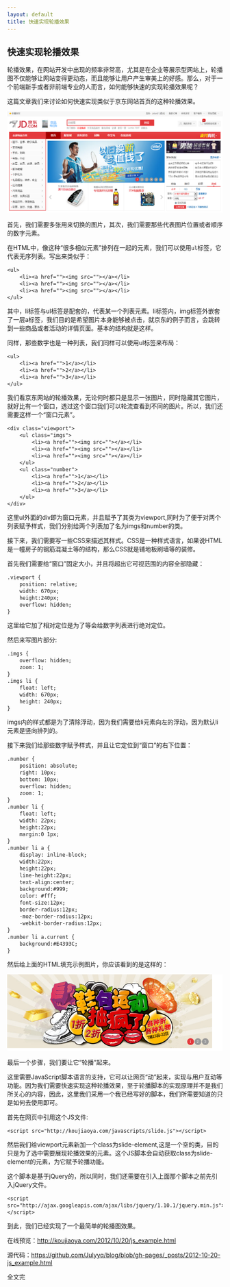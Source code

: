 ```yaml
---
layout: default
title: 快速实现轮播效果
---
```

快速实现轮播效果
-------------------

轮播效果，在网站开发中出现的频率非常高，尤其是在企业等展示型网站上，轮播图不仅能够让网站变得更动态，而且能够让用户产生审美上的好感。那么，对于一个前端新手或者非前端专业的人而言，如何能够快速的实现轮播效果呢？

这篇文章我们来讨论如何快速实现类似于京东网站首页的这种轮播效果。

![](/images/jd.png)

首先，我们需要多张用来切换的图片，其次，我们需要那些代表图片位置或者顺序的数字元素。

在HTML中，像这种“很多相似元素”排列在一起的元素，我们可以使用`ul`标签，它代表无序列表。写出来类似于：

    <ul>
        <li><a href=""><img src=""></a></li>
        <li><a href=""><img src=""></a></li>
        <li><a href=""><img src=""></a></li>
    </ul>

其中，li标签与ul标签是配套的，代表某一个列表元素。li标签内，img标签外嵌套了一层a标签，我们目的是希望图片本身能够被点击，就京东的例子而言，会跳转到一些商品或者活动的详情页面。基本的结构就是这样。

同样，那些数字也是一种列表，我们同样可以使用ul标签来布局：

    <ul>
        <li><a href="">1</a></li>
        <li><a href="">2</a></li>
        <li><a href="">3</a></li>
    </ul>

我们看京东网站的轮播效果，无论何时都只是显示一张图片，同时隐藏其它图片，就好比有一个窗口，透过这个窗口我们可以轮流查看到不同的图片。所以，我们还需要这样一个“窗口元素”。

    <div class="viewport">
        <ul class="imgs">
            <li><a href=""><img src=""></a></li>
            <li><a href=""><img src=""></a></li>
            <li><a href=""><img src=""></a></li>
        </ul>
        <ul class="number">
            <li><a href="">1</a></li>
            <li><a href="">2</a></li>
            <li><a href="">3</a></li>
        </ul>
    </div>

这里ul外面的div即为窗口元素，并且赋予了其类为viewport,同时为了便于对两个列表赋予样式，我们分别给两个列表加了名为imgs和number的类。

接下来，我们需要写一些CSS来描述其样式。CSS是一种样式语言，如果说HTML是一幢房子的钢筋混凝土等的结构，那么CSS就是铺地板刷墙等的装修。

首先我们需要给“窗口”固定大小，并且将超出它可视范围的内容全部隐藏：
    
    .viewport {
        position: relative;
        width: 670px;
        height:240px;
        overflow: hidden;
    }

这里给它加了相对定位是为了等会给数字列表进行绝对定位。

然后来写图片部分:

    .imgs {
        overflow: hidden;
        zoom: 1;
    }
    .imgs li {
        float: left;
        width: 670px;
        height: 240px;
    }

imgs内的样式都是为了清除浮动，因为我们需要给li元素向左的浮动，因为默认li元素是竖向排列的。

接下来我们给那些数字赋予样式，并且让它定位到“窗口”的右下位置：

    .number {
        position: absolute;
        right: 10px;
        bottom: 10px;
        overflow: hidden;
        zoom: 1;
    }
    .number li {
        float: left;
        width: 22px;
        height:22px;
        margin:0 1px;
    }
    .number li a {
        display: inline-block;
        width:22px;
        height:22px;
        line-height:22px;
        text-align:center;
        background:#999;
        color: #fff;
        font-size:12px;
        border-radius:12px;
        -moz-border-radius:12px;
        -webkit-border-radius:12px;
    }
    .number li a.current {
        background:#E4393C;
    }

然后给上面的HTML填充示例图片，你应该看到的是这样的：

![](/images/example_1.png)

最后一个步骤，我们要让它“轮播”起来。

这里需要JavaScript脚本语言的支持，它可以让网页“动”起来，实现与用户互动等功能。因为我们需要快速实现这种轮播效果，至于轮播脚本的实现原理并不是我们所关心的内容，因此，这里我们采用一个我已经写好的脚本，我们所需要知道的只是如何去使用即可。

首先在网页中引用这个JS文件:
    
    <script src="http://koujiaoya.com/javascripts/slide.js"></script>

然后我们给viewport元素新加一个class为slide-element,这是一个空的类，目的只是为了选中需要展现轮播效果的元素。这个JS脚本会自动获取class为slide-element的元素，为它赋予轮播功能。

这个脚本是基于jQuery的，所以同时，我们还需要在引入上面那个脚本之前先引入jQuery文件。

    <script src="http://ajax.googleapis.com/ajax/libs/jquery/1.10.1/jquery.min.js"></script>

到此，我们已经实现了一个最简单的轮播图效果。

在线预览：<http://koujiaoya.com/2012/10/20/js_example.html>

源代码：<https://github.com/Julyyq/blog/blob/gh-pages/_posts/2012-10-20-js_example.html>

全文完